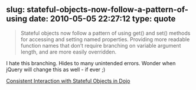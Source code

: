 slug: stateful-objects-now-follow-a-pattern-of-using
date: 2010-05-05 22:27:12
type: quote
---

> Stateful objects now follow a pattern of using get() and set() methods for accessing and setting named properties. Providing more readable function names that don’t require branching on variable argument length, and are more easily overridden.

I hate this branching. Hides to many unintended errors. Wonder when jQuery will change this as well - if ever ;)

 [Consistent Interaction with Stateful Objects in Dojo](http://www.sitepen.com/blog/2010/05/04/consistent-interaction-with-stateful-objects-in-dojo/)
